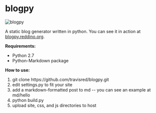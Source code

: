 blogpy
======

![blogpy](https://raw.github.com/travisred/blogpy/master/screenshot.png)

A static blog generator written in python. You can see it in action at [blogpy.reddino.org](http://blogpy.reddino.org).

**Requirements:**
* Python 2.7
* Python-Markdown package

**How to use:**
<ol>
<li>git clone https://github.com/travisred/blogpy.git</li>
<li>edit settings.py to fit your site</li>
<li>add a markdown-formatted post to md -- you can see an example at md/hello</li>
<li>python build.py</li>
<li>upload site, css, and js directories to host</li>
</ol>
